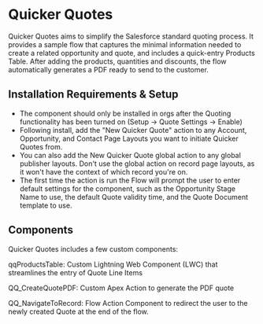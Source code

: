 # Quicker Quotes

Quicker Quotes aims to simplify the Salesforce standard quoting process.  It provides a sample flow that captures the minimal information needed to create a related opportunity and quote, and includes a quick-entry Products Table.  After adding the products, quantities and discounts, the flow automatically generates a PDF ready to send to the customer.


## Installation Requirements & Setup

* The component should only be installed in orgs after the Quoting functionality has been turned on (Setup -> Quote Settings -> Enable)
* Following install, add the "New Quicker Quote" action to any Account, Opportunity, and Contact Page Layouts you want to initiate Quicker Quotes from.
* You can also add the New Quicker Quote global action to any global publisher layouts. Don't use the global action on record page layouts, as it won't have the context of which record you're on.
* The first time the action is run the Flow will prompt the user to enter default settings for the component, such as the Opportunity Stage Name to use, the default Quote validity time, and the Quote Document template to use.


## Components

Quicker Quotes includes a few custom components:

qqProductsTable: Custom Lightning Web Component (LWC) that streamlines the entry of Quote Line Items

QQ_CreateQuotePDF: Custom Apex Action to generate the PDF quote

QQ_NavigateToRecord: Flow Action Component to redirect the user to the newly created Quote at the end of the flow.

